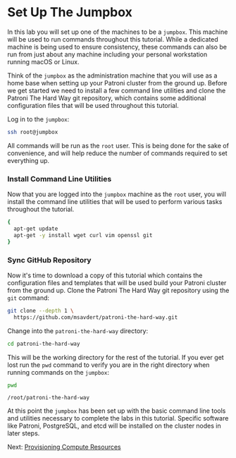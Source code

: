 # Set Up The Jumpbox

In this lab you will set up one of the machines to be a `jumpbox`. This machine will be used to run commands throughout this tutorial. While a dedicated machine is being used to ensure consistency, these commands can also be run from just about any machine including your personal workstation running macOS or Linux.

Think of the `jumpbox` as the administration machine that you will use as a home base when setting up your Patroni cluster from the ground up. Before we get started we need to install a few command line utilities and clone the Patroni The Hard Way git repository, which contains some additional configuration files that will be used throughout this tutorial.

Log in to the `jumpbox`:

```bash
ssh root@jumpbox
```

All commands will be run as the `root` user. This is being done for the sake of convenience, and will help reduce the number of commands required to set everything up.

### Install Command Line Utilities

Now that you are logged into the `jumpbox` machine as the `root` user, you will install the command line utilities that will be used to perform various tasks throughout the tutorial.

```bash
{
  apt-get update
  apt-get -y install wget curl vim openssl git
}
```

### Sync GitHub Repository

Now it's time to download a copy of this tutorial which contains the configuration files and templates that will be used build your Patroni cluster from the ground up. Clone the Patroni The Hard Way git repository using the `git` command:

```bash
git clone --depth 1 \
  https://github.com/msavdert/patroni-the-hard-way.git
```

Change into the `patroni-the-hard-way` directory:

```bash
cd patroni-the-hard-way
```

This will be the working directory for the rest of the tutorial. If you ever get lost run the `pwd` command to verify you are in the right directory when running commands on the `jumpbox`:

```bash
pwd
```

```text
/root/patroni-the-hard-way
```

At this point the `jumpbox` has been set up with the basic command line tools and utilities necessary to complete the labs in this tutorial. Specific software like Patroni, PostgreSQL, and etcd will be installed on the cluster nodes in later steps.

Next: [Provisioning Compute Resources](03-compute-resources.md)
